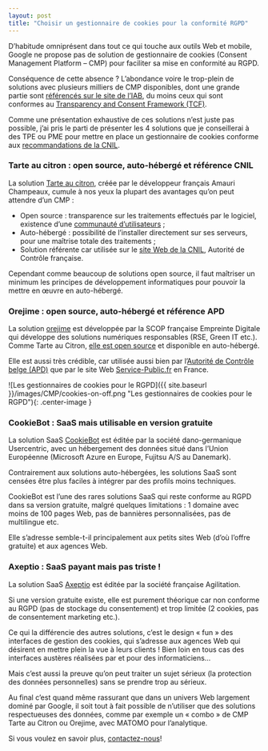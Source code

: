 ```yaml
---
layout: post
title: "Choisir un gestionnaire de cookies pour la conformité RGPD"
---
```

D’habitude omniprésent dans tout ce qui touche aux outils Web et mobile, Google ne propose pas de solution de gestionnaire de cookies (Consent Management Platform – CMP) pour faciliter sa mise en conformité au RGPD.

Conséquence de cette absence ? L’abondance voire le trop-plein de solutions avec plusieurs milliers de CMP disponibles, dont une grande partie sont [référencés sur le site de l’IAB](https://iabeurope.eu/cmp-list/), du moins ceux qui sont conformes au [Transparency and Consent Framework (TCF)](https://iabeurope.eu/transparency-consent-framework/).

Comme une présentation exhaustive de ces solutions n’est juste pas possible, j’ai pris le parti de présenter les 4 solutions que je conseillerai à des TPE ou PME pour mettre en place un gestionnaire de cookies conforme aux [recommandations de la CNIL](https://www.cnil.fr/fr/cookies-et-autres-traceurs-la-cnil-publie-des-lignes-directrices-modificatives-et-sa-recommandation).

### Tarte au citron : open source, auto-hébergé et référence CNIL

La solution [Tarte au citron](https://tarteaucitron.io/fr/), créée par le développeur français Amauri Champeaux, cumule à nos yeux la plupart des avantages qu’on peut attendre d’un CMP :
* Open source : transparence sur les traitements effectués par le logiciel, existence d’une [communauté d’utilisateurs](https://github.com/AmauriC/tarteaucitron.js/discussions) ;
* Auto-hébergé : possibilité de l’installer directement sur ses serveurs, pour une maîtrise totale des traitements ;
* Solution référente car utilisée sur le [site Web de la CNIL](https://www.cnil.fr), Autorité de Contrôle française.

Cependant comme beaucoup de solutions open source, il faut maîtriser un minimum les principes de développement informatiques pour pouvoir la mettre en œuvre en auto-hébergé.

### Orejime : open source, auto-hébergé et référence APD

La solution [orejime](https://orejime.empreintedigitale.fr/) est développée par la SCOP française Empreinte Digitale qui développe des solutions numériques responsables (RSE, Green IT etc.).
Comme Tarte au Citron, [elle est open source](https://github.com/empreinte-digitale/orejime) et disponible en auto-hébergé.

Elle est aussi très crédible, car utilisée aussi bien par l’[Autorité de Contrôle belge (APD)](https://www.autoriteprotectiondonnees.be/citoyen) que par le site Web [Service-Public.fr](https://www.service-public.fr/) en France.

![Les gestionnaires de cookies pour le RGPD]({{ site.baseurl }}/images/CMP/cookies-on-off.png "Les gestionnaires de cookies pour le RGPD"){: .center-image }

### CookieBot : SaaS mais utilisable en version gratuite

La solution SaaS [CookieBot](https://www.cookiebot.com/fr/) est éditée par la société dano-germanique Usercentric, avec un hébergement des données situé dans l’Union Européenne (Microsoft Azure en Europe, Fujitsu A/S au Danemark).

Contrairement aux solutions auto-hébergées, les solutions SaaS sont censées être plus faciles à intégrer par des profils moins techniques.

CookieBot est l’une des rares solutions SaaS qui reste conforme au RGPD dans sa version gratuite, malgré quelques limitations : 1 domaine avec moins de 100 pages Web, pas de bannières personnalisées, pas de multilingue etc.

Elle s’adresse semble-t-il principalement aux petits sites Web (d’où l’offre gratuite) et aux agences Web.

### Axeptio : SaaS payant mais pas triste !

La solution SaaS [Axeptio](https://www.axeptio.eu/fr/home) est éditée par la société française Agilitation.

Si une version gratuite existe, elle est purement théorique car non conforme au RGPD (pas de stockage du consentement) et trop limitée (2 cookies, pas de consentement marketing etc.).

Ce qui la différencie des autres solutions, c’est le design « fun » des interfaces de gestion des cookies, qui s’adresse aux agences Web qui désirent en mettre plein la vue à leurs clients ! Bien loin en tous cas des interfaces austères réalisées par et pour des informaticiens…

Mais c’est aussi la preuve qu’on peut traiter un sujet sérieux (la protection des données personnelles) sans se prendre trop au sérieux.


Au final c’est quand même rassurant que dans un univers Web largement dominé par Google, il soit tout à fait possible de n’utiliser que des solutions respectueuses des données, comme par exemple un « combo » de CMP Tarte au Citron ou Orejime, avec MATOMO pour l’analytique.


Si vous voulez en savoir plus, [contactez-nous](https://claustres.com/accompagnement-rgpd/)!
